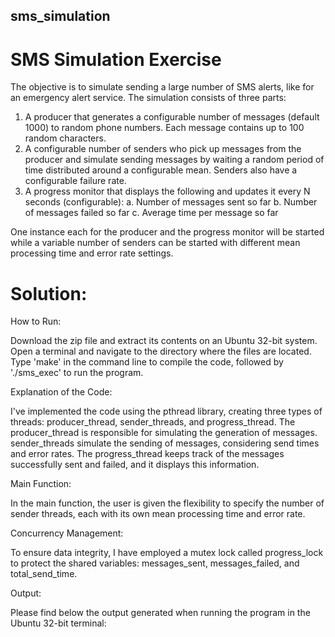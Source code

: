 ## sms_simulation

# SMS Simulation Exercise

The objective is to simulate sending a large number of SMS alerts, like for an emergency alert service.
The simulation consists of three parts:
1. A producer that generates a configurable number of messages (default 1000) to random phone
numbers. Each message contains up to 100 random characters.
2. A configurable number of senders who pick up messages from the producer and simulate
sending messages by waiting a random period of time distributed around a configurable mean.
Senders also have a configurable failure rate.
3. A progress monitor that displays the following and updates it every N seconds (configurable):
a. Number of messages sent so far
b. Number of messages failed so far
c. Average time per message so far

One instance each for the producer and the progress monitor will be started while a variable number of
senders can be started with different mean processing time and error rate settings.

# Solution:

How to Run:

Download the zip file and extract its contents on an Ubuntu 32-bit system.
Open a terminal and navigate to the directory where the files are located.
Type 'make' in the command line to compile the code, followed by './sms_exec' to run the program.

Explanation of the Code:

I've implemented the code using the pthread library, creating three types of threads: producer_thread, sender_threads, and progress_thread.
The producer_thread is responsible for simulating the generation of messages.
sender_threads simulate the sending of messages, considering send times and error rates.
The progress_thread keeps track of the messages successfully sent and failed, and it displays this information.

Main Function:

In the main function, the user is given the flexibility to specify the number of sender threads, each with its own mean processing time and error rate.

Concurrency Management:

To ensure data integrity, I have employed a mutex lock called progress_lock to protect the shared variables: messages_sent, messages_failed, and total_send_time.

Output:

Please find below the output generated when running the program in the Ubuntu 32-bit terminal:

